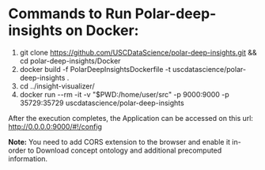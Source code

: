 # Commands to Run Polar-deep-insights on Docker:

1.  git clone https://github.com/USCDataScience/polar-deep-insights.git && cd polar-deep-insights/Docker
2.  docker build -f PolarDeepInsightsDockerfile -t uscdatascience/polar-deep-insights .
3. cd ../insight-visualizer/
4. docker run --rm -it -v "$PWD:/home/user/src" -p 9000:9000 -p 35729:35729 uscdatascience/polar-deep-insights

After the execution completes, the Application can be accessed on this url:
http://0.0.0.0:9000/#!/config

**Note:** You need to add CORS extension to the browser and enable it in-order to Download concept ontology and additional precomputed information.
